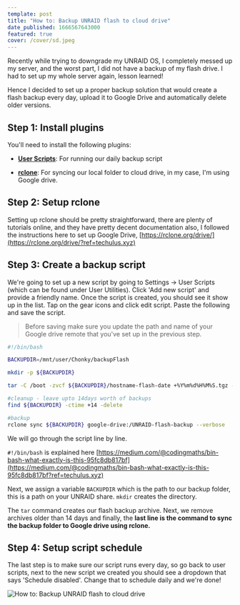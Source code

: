 ```yaml
---
template: post
title: "How to: Backup UNRAID flash to cloud drive"
date_published: 1666567643000
featured: true
cover: /cover/sd.jpeg
---
```


Recently while trying to downgrade my UNRAID OS, I completely messed up my server, and the worst part, I did not have a backup of my flash drive. I had to set up my whole server again, lesson learned!

Hence I decided to set up a proper backup solution that would create a flash backup every day, upload it to Google Drive and automatically delete older versions.

## Step 1: Install plugins

You'll need to install the following plugins:

* [**User Scripts**](http://lime-technology.com/forum/index.php?topic=49992.0&ref=techulus.xyz): For running our daily backup script
    
* [**rclone**](http://lime-technology.com/forum/index.php?topic=53365.0&ref=techulus.xyz): For syncing our local folder to cloud drive, in my case, I'm using Google drive.
    

## Step 2: Setup rclone

Setting up rclone should be pretty straightforward, there are plenty of tutorials online, and they have pretty decent documentation also, I followed the instructions here to set up Google Drive, [https://rclone.org/drive/](https://rclone.org/drive/?ref=techulus.xyz)

## Step 3: Create a backup script

We're going to set up a new script by going to Settings -&gt; User Scripts (which can be found under User Utilities). Click 'Add new script' and provide a friendly name. Once the script is created, you should see it show up in the list. Tap on the gear icons and click edit script. Paste the following and save the script.

> Before saving make sure you update the path and name of your Google drive remote that you've set up in the previous step.

```bash
#!/bin/bash

BACKUPDIR=/mnt/user/Chonky/backupFlash

mkdir -p ${BACKUPDIR}

tar -C /boot -zvcf ${BACKUPDIR}/hostname-flash-date +%Y%m%d%H%M%S.tgz --exclude config/super.dat --exclude 'previous*' --exclude 'bz*' --exclude "System Volume Information" .

#cleanup - leave upto 14days worth of backups
find ${BACKUPDIR} -ctime +14 -delete

#backup
rclone sync ${BACKUPDIR} google-drive:/UNRAID-flash-backup --verbose
```

We will go through the script line by line.

`#!/bin/bash` is explained here [https://medium.com/@codingmaths/bin-bash-what-exactly-is-this-95fc8db817bf](https://medium.com/@codingmaths/bin-bash-what-exactly-is-this-95fc8db817bf?ref=techulus.xyz)

Next, we assign a variable `BACKUPDIR` which is the path to our backup folder, this is a path on your UNRAID share. `mkdir` creates the directory.

The `tar` command creates our flash backup archive. Next, we remove archives older than 14 days and finally, the **last line is the command to sync the backup folder to Google drive using rclone.**

## Step 4: Setup script schedule

The last step is to make sure our script runs every day, so go back to user scripts, next to the new script we created you should see a dropdown that says 'Schedule disabled'. Change that to schedule daily and we're done!

![How to: Backup UNRAID flash to cloud drive](/images/unraid.png)